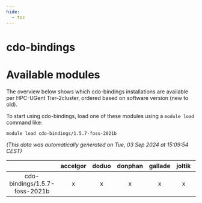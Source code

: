 ```yaml
---
hide:
  - toc
---
```


cdo-bindings
============

# Available modules


The overview below shows which cdo-bindings installations are available per HPC-UGent Tier-2cluster, ordered based on software version (new to old).

To start using cdo-bindings, load one of these modules using a `module load` command like:

```shell
module load cdo-bindings/1.5.7-foss-2021b
```

*(This data was automatically generated on Tue, 03 Sep 2024 at 15:09:54 CEST)*  

| |accelgor|doduo|donphan|gallade|joltik|shinx|skitty|
| :---: | :---: | :---: | :---: | :---: | :---: | :---: | :---: |
|cdo-bindings/1.5.7-foss-2021b|x|x|x|x|x|-|x|
